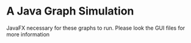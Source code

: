# A Java Graph Simulation

JavaFX necessary for these graphs to run. Please look the GUI files for more information
